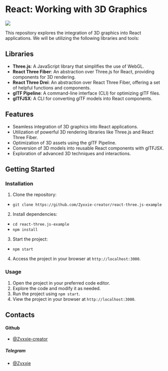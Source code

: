 # React: Working with 3D Graphics
![](https://i.ibb.co/Wsm13jm/image.png)

This repository explores the integration of 3D graphics into React applications. We will be utilizing the following libraries and tools:

## Libraries

- **Three.js**: A JavaScript library that simplifies the use of WebGL.
- **React Three Fiber**: An abstraction over Three.js for React, providing components for 3D rendering.
- **React Three Drei**: An abstraction over React Three Fiber, offering a set of helpful functions and components.
- **glTF Pipeline**: A command-line interface (CLI) for optimizing glTF files.
- **glTFJSX**: A CLI for converting glTF models into React components.

## Features

- Seamless integration of 3D graphics into React applications.
- Utilization of powerful 3D rendering libraries like Three.js and React Three Fiber.
- Optimization of 3D assets using the glTF Pipeline.
- Conversion of 3D models into reusable React components with glTFJSX.
- Exploration of advanced 3D techniques and interactions.

## Getting Started

### Installation

1. Clone the repository:
 -  `git clone https://github.com/Zyxxie-creator/react-three.js-example`
2. Install dependencies:
- `cd react-three.js-example`
- `npm install`
3. Start the project:

- `npm start`

4. Access the project in your browser at `http://localhost:3000`.

### Usage

1. Open the project in your preferred code editor.
2. Explore the code and modify it as needed.
3. Run the project using `npm start`.
4. View the project in your browser at `http://localhost:3000`.

## Contacts

#### **Github**
- [@Zyxxie-creator](https://github.com/Zyxxie-creator)

##### **Telegram**
- [@Zyxxie](https://t.me/Zyxxie)
